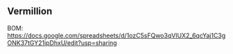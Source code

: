 ## Vermillion

BOM: https://docs.google.com/spreadsheets/d/1ozC5sFQwo3qVIUX2_6qcYaj1C3gONK37tGY21ipDhxU/edit?usp=sharing
